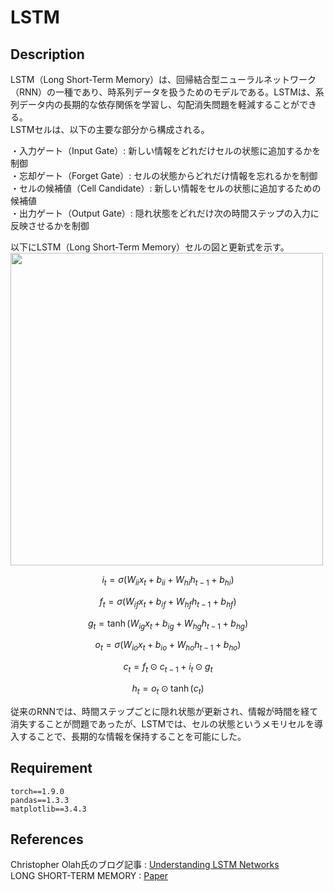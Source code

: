 # LSTM

## Description
LSTM（Long Short-Term Memory）は、回帰結合型ニューラルネットワーク（RNN）の一種であり、時系列データを扱うためのモデルである。LSTMは、系列データ内の長期的な依存関係を学習し、勾配消失問題を軽減することができる。  
LSTMセルは、以下の主要な部分から構成される。  

・入力ゲート（Input Gate）: 新しい情報をどれだけセルの状態に追加するかを制御  
・忘却ゲート（Forget Gate）: セルの状態からどれだけ情報を忘れるかを制御  
・セルの候補値（Cell Candidate）: 新しい情報をセルの状態に追加するための候補値  
・出力ゲート（Output Gate）: 隠れ状態をどれだけ次の時間ステップの入力に反映させるかを制御  

以下にLSTM（Long Short-Term Memory）セルの図と更新式を示す。  
<img src="https://github.com/rimao-uni/LSTM/assets/117995370/4f666e9a-8f5c-473f-9979-34bbf557b0b9" height="500">

$$i_t = \sigma(W_{ii} x_t + b_{ii} + W_{hi} h_{t-1} + b_{hi})$$

$$f_t = \sigma(W_{if} x_t + b_{if} + W_{hf} h_{t-1} + b_{hf})$$

$$g_t = \tanh(W_{ig} x_t + b_{ig} + W_{hg} h_{t-1} + b_{hg})$$

$$o_t = \sigma(W_{io} x_t + b_{io} + W_{ho} h_{t-1} + b_{ho})$$

$$c_t = f_t \odot c_{t-1} + i_t \odot g_t$$

$$h_t = o_t \odot \tanh(c_t)$$

従来のRNNでは、時間ステップごとに隠れ状態が更新され、情報が時間を経て消失することが問題であったが、LSTMでは、セルの状態というメモリセルを導入することで、長期的な情報を保持することを可能にした。  

## Requirement
```
torch==1.9.0
pandas==1.3.3
matplotlib==3.4.3
```

## References
Christopher Olah氏のブログ記事 : [Understanding LSTM Networks](http://colah.github.io/posts/2015-08-Understanding-LSTMs/)  
LONG SHORT-TERM MEMORY : [Paper](https://blog.xpgreat.com/file/lstm.pdf)
